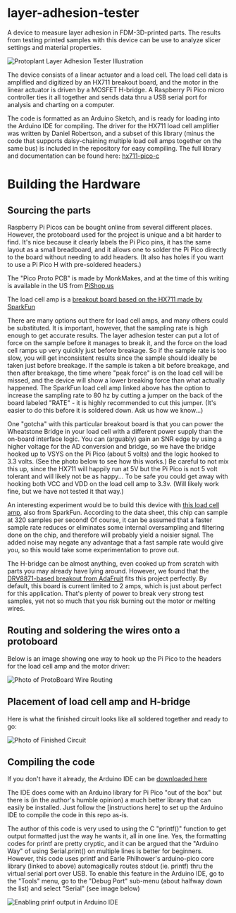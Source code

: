 # layer-adhesion-tester
A device to measure layer adhesion in FDM-3D-printed parts. The results from testing printed samples with this device can be use to analyze slicer settings and material properties. 

![Protoplant Layer Adhesion Tester Illustration](img/Layer_Adhesion_Tester_drawing.jpg)

The device consists of a linear actuator and a load cell.  The load cell data is amplified and digitized by an HX711 breakout board, and the motor in the linear actuator is driven by a MOSFET H-bridge.  A Raspberry Pi Pico micro controller ties it all together and sends data thru a USB serial port for analysis and charting on a computer.

The code is formatted as an Arduino Sketch, and is ready for loading into the Arduino IDE for compiling.  The driver for the HX711 load cell amplifier was written by Daniel Robertson, and a subset of this library (minus the code that supports daisy-chaining multiple load cell amps together on the same bus) is included in the repository for easy compiling.  The full library and documentation can be found here: [hx711-pico-c](https://github.com/endail/hx711-pico-c)
 
# Building the Hardware

## Sourcing the parts

Raspberry Pi Picos can be bought online from several different places.  However, the protoboard used for the project is unique and a bit harder to find.  It's nice because it clearly labels the Pi Pico pins, it has the same layout as a small breadboard, and it allows one to solder the Pi Pico directly to the board without needing to add headers.  (It also has holes if you want to use a Pi Pico H with pre-soldered headers.)

The "Pico Proto PCB" is made by MonkMakes, and at the time of this writing is available in the US from [PiShop.us](https://www.pishop.us/product/pico-proto-pcb/)

The load cell amp is a [breakout board based on the HX711 made by SparkFun](https://www.sparkfun.com/products/13879)

There are many options out there for load cell amps, and many others could be substituted.  It is important, however, that the sampling rate is high enough to get accurate results.  The layer adhesion tester can put a lot of force on the sample before it manages to break it, and the force on the load cell ramps up very quickly just before breakage.  So if the sample rate is too slow, you will get inconsistent results since the sample should ideally be taken just before breakage.  If the sample is taken a bit before breakage, and then after breakage, the time where "peak force" is on the load cell will be missed, and the device will show a lower breaking force than what actually happened.  The SparkFun load cell amp linked above has the option to increase the sampling rate to 80 hz by cutting a jumper on the back of the board labeled "RATE" - it is highly recommended to cut this jumper.  (It's easier to do this before it is soldered down.  Ask us how we know...)

One "gotcha" with this particular breakout board is that you can power the Wheatstone Bridge in your load cell with a different power supply than the on-board interface logic.  You can (arguably) gain an SNR edge by using a higher voltage for the AD conversion and bridge, so we have the bridge hooked up to VSYS on the Pi Pico (about 5 volts) and the logic hooked to 3.3 volts.  (See the photo below to see how this works.) Be careful to not mix this up, since the HX711 will happily run at 5V but the Pi Pico is not 5 volt tolerant and will likely not be as happy...  To be safe you could get away with hooking both VCC and VDD on the load cell amp to 3.3v.  (Will likely work fine, but we have not tested it that way.)

An interesting experiment would be to build this device with [this load cell amp](https://www.sparkfun.com/products/15242), also from SparkFun.  According to the data sheet, this chip can sample at 320 samples per second!  Of course, it can be assumed that a faster sample rate reduces or eliminates some internal oversampling and filtering done on the chip, and therefore will probably yield a noisier signal.  The added noise may negate any advantage that a fast sample rate would give you, so this would take some experimentation to prove out.

The H-bridge can be almost anything, even cooked up from scratch with parts you may already have lying around.  However, we found that the [DRV8871-based breakout from AdaFruit](https://www.adafruit.com/product/3190) fits this project perfectly.  By default, this board is current limited to 2 amps, which is just about perfect for this application.  That's plenty of power to break very strong test samples, yet not so much that you risk burning out the motor or melting wires.  

## Routing and soldering the wires onto a protoboard

Below is an image showing one way to hook up the Pi Pico to the headers for the load cell amp and the motor driver:

![Photo of ProtoBoard Wire Routing](img/protoboard_layout.jpg)

## Placement of load cell amp and H-bridge

Here is what the finished circuit looks like all soldered together and ready to go:

![Photo of Finished Circuit](img/components_soldered.jpg)


## Compiling the code

If you don't have it already, the Arduino IDE can be [downloaded here](https://www.arduino.cc/en/software)

The IDE does come with an Arduino library for Pi Pico "out of the box" but there is (in the author's humble opinion) a much better library that can easily be installed.  Just follow the [instructions here] to set up the Arduino IDE to compile the code in this repo as-is.

The author of this code is very used to using the C "printf()" function to get output formatted just the way he wants it, all in one line.  Yes, the formatting codes for printf are pretty cryptic, and it can be argued that the "Arduino Way" of using Serial.print() on multiple lines is better for beginners.  However, this code uses printf and Earle Philhower's arduino-pico core library (linked to above) automagically routes stdout (ie. printf) thru the virtual serial port over USB. To enable this feature in the Arduino IDE, go to the "Tools" menu, go to the "Debug Port" sub-menu (about halfway down the list) and select "Serial" (see image below)

![Enabling prinf output in Arduino IDE](img/printf_arduino_ide.png)

